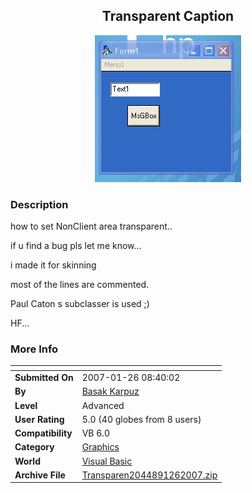 ﻿<div align="center">

## Transparent Caption

<img src="PIC2007126834473755.jpg">
</div>

### Description

how to set NonClient area transparent..

if u find a bug pls let me know...

i made it for skinning

most of the lines are commented.

Paul Caton s subclasser is used ;)

HF...
 
### More Info
 


<span>             |<span>
---                |---
**Submitted On**   |2007-01-26 08:40:02
**By**             |[Basak Karpuz](https://github.com/Planet-Source-Code/PSCIndex/blob/master/ByAuthor/basak-karpuz.md)
**Level**          |Advanced
**User Rating**    |5.0 (40 globes from 8 users)
**Compatibility**  |VB 6\.0
**Category**       |[Graphics](https://github.com/Planet-Source-Code/PSCIndex/blob/master/ByCategory/graphics__1-46.md)
**World**          |[Visual Basic](https://github.com/Planet-Source-Code/PSCIndex/blob/master/ByWorld/visual-basic.md)
**Archive File**   |[Transparen2044891262007\.zip](https://github.com/Planet-Source-Code/basak-karpuz-transparent-caption__1-67742/archive/master.zip)








